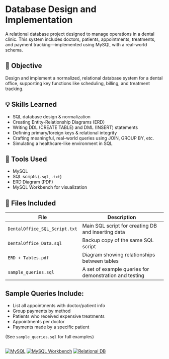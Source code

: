# Database Design and Implementation

A relational database project designed to manage operations in a dental clinic. This system includes doctors, patients, appointments, treatments, and payment tracking—implemented using MySQL with a real-world schema.



## 📌 Objective

Design and implement a normalized, relational database system for a dental office, supporting key functions like scheduling, billing, and treatment tracking.



## 💡 Skills Learned

- SQL database design & normalization  
- Creating Entity-Relationship Diagrams (ERD)  
- Writing DDL (CREATE TABLE) and DML (INSERT) statements  
- Defining primary/foreign keys & relational integrity  
- Crafting meaningful, real-world queries using JOIN, GROUP BY, etc.  
- Simulating a healthcare-like environment in SQL  



## 🔧 Tools Used

- MySQL  
- SQL scripts (`.sql`, `.txt`)  
- ERD Diagram (PDF)
- MySQL Workbench for visualization  



## 📂 Files Included

| File | Description |
|------|-------------|
| `DentalOffice_SQL_Script.txt` | Main SQL script for creating DB and inserting data |
| `DentalOffice_Data.sql` | Backup copy of the same SQL script |
| `ERD + Tables.pdf` | Diagram showing relationships between tables |
| `sample_queries.sql` | A set of example queries for demonstration and testing |




## Sample Queries Include:

- List all appointments with doctor/patient info  
- Group payments by method  
- Patients who received expensive treatments  
- Appointments per doctor  
- Payments made by a specific patient  

(See `sample_queries.sql` for full examples)



##



[![MySQL](https://img.shields.io/badge/MySQL-4479A1?logo=mysql&logoColor=fff)](#)
[![MySQL Workbench](https://img.shields.io/badge/Tool-MySQL%20Workbench-00618A?logo=mysql&logoColor=fff)](#)
[![Relational DB](https://img.shields.io/badge/Type-Relational%20DB-005C97?logo=databricks&logoColor=fff)](#)

